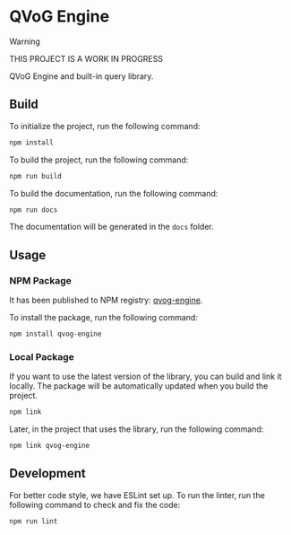 # QVoG Engine

> [!WARNING]
> THIS PROJECT IS A WORK IN PROGRESS

QVoG Engine and built-in query library.

## Build

To initialize the project, run the following command:

```bash
npm install
```

To build the project, run the following command:

```bash
npm run build
```

To build the documentation, run the following command:

```bash
npm run docs
```

The documentation will be generated in the `docs` folder.

## Usage

### NPM Package

It has been published to NPM registry: [qvog-engine](https://www.npmjs.com/package/qvog-engine).

To install the package, run the following command:

```bash
npm install qvog-engine
```

### Local Package

If you want to use the latest version of the library, you can build and link it locally. The package will be automatically updated when you build the project.

```bash
npm link
```

Later, in the project that uses the library, run the following command:

```bash
npm link qvog-engine
```

## Development

For better code style, we have ESLint set up. To run the linter, run the following command to check and fix the code:

```bash
npm run lint
```
